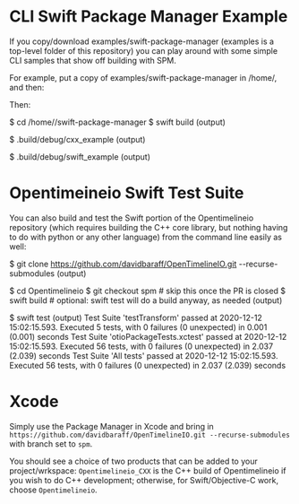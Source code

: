 CLI Swift Package Manager Example
=================================

If you copy/download examples/swift-package-manager (examples is a top-level folder of this repository)
you can play around with some simple CLI samples that show off building with SPM.

For example, put a copy of examples/swift-package-manager in /home/<you>, and then:

Then:

$ cd /home/<you>/swift-package-manager
$ swift build
(output)

$ .build/debug/cxx_example
(output)

$ .build/debug/swift_example
(output)

Opentimeineio Swift Test Suite
=================================

You can also build and test the Swift portion of the Opentimelineio repository
(which requires building the C++ core library, but nothing having to do with python or any other
language) from the command line easily as well:

$ git clone https://github.com/davidbaraff/OpenTimelineIO.git --recurse-submodules
(output)

$ cd Opentimelineio
$ git checkout spm  # skip this once the PR is closed
$ swift build	    # optional: swift test will do a build anyway, as needed
(output)

$ swift test
(output)
Test Suite 'testTransform' passed at 2020-12-12 15:02:15.593.
         Executed 5 tests, with 0 failures (0 unexpected) in 0.001 (0.001) seconds
Test Suite 'otioPackageTests.xctest' passed at 2020-12-12 15:02:15.593.
         Executed 56 tests, with 0 failures (0 unexpected) in 2.037 (2.039) seconds
Test Suite 'All tests' passed at 2020-12-12 15:02:15.593.
         Executed 56 tests, with 0 failures (0 unexpected) in 2.037 (2.039) seconds
	 
Xcode
=====
Simply use the Package Manager in Xcode and bring in
`https://github.com/davidbaraff/OpenTimelineIO.git --recurse-submodules` with branch set to `spm`.

You should see a choice of two products that can be added to your project/wrkspace:
`Opentimelineio_CXX` is the C++ build of Opentimelineio
if you wish to do C++ development; otherwise, for Swift/Objective-C work, choose `Opentimelineio`.




